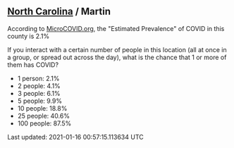 
## [North Carolina](/united-states/north-carolina) / Martin

According to [MicroCOVID.org](http://microcovid.org),
the "Estimated Prevalence" of COVID in this county is 2.1%

If you interact with a certain number of people in this location
(all at once in a group, or spread out across the day), what is the chance that
1 or more of them has COVID?

- 1 person: 2.1%
- 2 people: 4.1%
- 3 people: 6.1%
- 5 people: 9.9%
- 10 people: 18.8%
- 25 people: 40.6%
- 100 people: 87.5%

Last updated: 2021-01-16 00:57:15.113634 UTC
